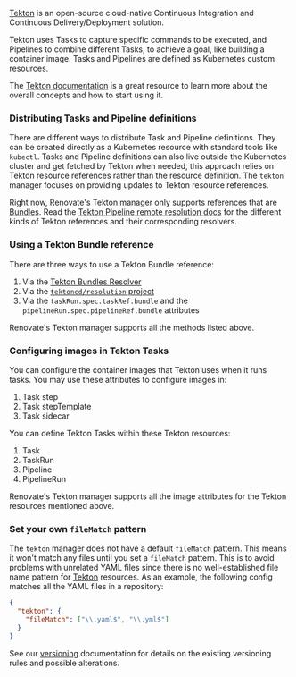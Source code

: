 [Tekton](https://tekton.dev/) is an open-source cloud-native Continuous Integration and Continuous Delivery/Deployment solution.

Tekton uses Tasks to capture specific commands to be executed, and Pipelines to combine different Tasks, to achieve a goal, like building a container image.
Tasks and Pipelines are defined as Kubernetes custom resources.

The [Tekton documentation](https://tekton.dev/docs/) is a great resource to learn more about the overall concepts and how to start using it.

### Distributing Tasks and Pipeline definitions

There are different ways to distribute Task and Pipeline definitions.
They can be created directly as a Kubernetes resource with standard tools like `kubectl`.
Tasks and Pipeline definitions can also live outside the Kubernetes cluster and get fetched by Tekton when needed, this approach relies on Tekton resource references rather than the resource definition.
The `tekton` manager focuses on providing updates to Tekton resource references.

Right now, Renovate's Tekton manager only supports references that are [Bundles](https://tekton.dev/docs/pipelines/tekton-bundle-contracts/).
Read the [Tekton Pipeline remote resolution docs](https://tekton.dev/docs/pipelines/resolution/) for the different kinds of Tekton references and their corresponding resolvers.

### Using a Tekton Bundle reference

There are three ways to use a Tekton Bundle reference:

1. Via the [Tekton Bundles Resolver](https://tekton.dev/docs/pipelines/bundle-resolver/)
1. Via the [`tektoncd/resolution` project](https://github.com/tektoncd/resolution)
1. Via the `taskRun.spec.taskRef.bundle` and the `pipelineRun.spec.pipelineRef.bundle` attributes

Renovate's Tekton manager supports all the methods listed above.

### Configuring images in Tekton Tasks

You can configure the container images that Tekton uses when it runs tasks.
You may use these attributes to configure images in:

1. Task step
1. Task stepTemplate
1. Task sidecar

You can define Tekton Tasks within these Tekton resources:

1. Task
1. TaskRun
1. Pipeline
1. PipelineRun

Renovate's Tekton manager supports all the image attributes for the Tekton resources mentioned above.

### Set your own `fileMatch` pattern

The `tekton` manager does not have a default `fileMatch` pattern.
This means it won't match any files until you set a `fileMatch` pattern.
This is to avoid problems with unrelated YAML files since there is no well-established file name pattern for [Tekton](https://tekton.dev/) resources.
As an example, the following config matches all the YAML files in a repository:

```json
{
  "tekton": {
    "fileMatch": ["\\.yaml$", "\\.yml$"]
  }
}
```

See our [versioning](https://docs.renovatebot.com/modules/versioning/) documentation for details on the existing versioning rules and possible alterations.
